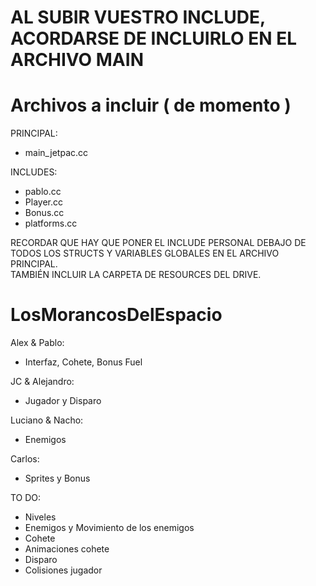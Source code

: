 # AL SUBIR VUESTRO INCLUDE, ACORDARSE DE INCLUIRLO EN EL ARCHIVO MAIN
# Archivos a incluir ( de momento )
PRINCIPAL: 
- main_jetpac.cc

INCLUDES:
- pablo.cc
- Player.cc
- Bonus.cc
- platforms.cc


RECORDAR QUE HAY QUE PONER EL INCLUDE PERSONAL DEBAJO DE TODOS LOS STRUCTS Y VARIABLES GLOBALES EN EL ARCHIVO PRINCIPAL.    
TAMBIÉN INCLUIR LA CARPETA DE RESOURCES DEL DRIVE.


# LosMorancosDelEspacio

Alex & Pablo:
- Interfaz, Cohete, Bonus Fuel

JC & Alejandro:
- Jugador y Disparo

Luciano & Nacho:
- Enemigos

Carlos:
- Sprites y Bonus

TO DO:
- Niveles
- Enemigos y Movimiento de los enemigos
- Cohete
- Animaciones cohete
- Disparo
- Colisiones jugador

